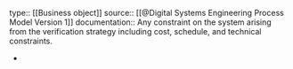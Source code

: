 type:: [[Business object]]
source:: [[@Digital Systems Engineering Process Model Version 1]]
documentation:: Any constraint on the system arising from the verification strategy including cost, schedule, and technical constraints.

-